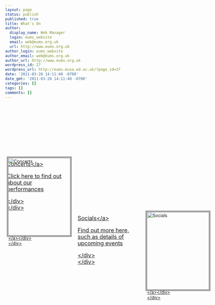 ```yaml
---
layout: page
status: publish
published: true
title: What's On
author:
  display_name: Web Manager
  login: eums_website
  email: web@eums.org.uk
  url: http://www.eums.org.uk
author_login: eums_website
author_email: web@eums.org.uk
author_url: http://www.eums.org.uk
wordpress_id: 27
wordpress_url: http://eums.eusa.ed.ac.uk/?page_id=27
date: '2011-03-28 14:11:40 -0700'
date_gmt: '2011-03-28 14:11:40 -0700'
categories: []
tags: []
comments: []
---
```

<div style="float: left; position: relative; left: 0px; top: 0px; width: 640px; height: 250px;">
<div>
<div class="featured-entry" style="float: left; position: absolute; left: 5px; top: 170px; width: 200px; height: 85px; z-index: 2;">
<p><a class="entry-title" style="font-size: 18px; margin: -2px 0 -15px 0;" href="http:&#47;&#47;eums.eusa.ed.ac.uk&#47;events&#47;concerts&#47;" rel="bookmark">Concerts<&#47;a></p>
<div class="entry-summary" style="padding-right: 0px;">
<p>Click here to find out about our performances</p>
<p><&#47;div><br />
<&#47;div></p>
<div style="float: left; position: absolute; left: 0px; top: 0px; width: 200px; height: 250px; z-index: 1; border: 5px solid #A1A1A1;"><a href="http:&#47;&#47;eums.eusa.ed.ac.uk&#47;events&#47;concerts&#47;"><img title="Concerts" src="http:&#47;&#47;eums.eusa.ed.ac.uk&#47;wp-content&#47;uploads&#47;build&#47;pagelinks&#47;whatson_concerts.png" alt="Concerts" width="200" height="250" &#47;><&#47;a><&#47;div><br />
<&#47;div></p>
<div>
<div class="featured-entry" style="float: left; position: absolute; left: 224px; top: 170px; width: 200px; height: 85px; z-index: 2;">
<p><a class="entry-title" style="font-size: 18px; margin: -2px 0 -15px 0;" href="http:&#47;&#47;eums.eusa.ed.ac.uk&#47;events&#47;socials&#47;" rel="bookmark">Socials<&#47;a></p>
<div class="entry-summary" style="padding-right: 0px;">
<p>Find out more here, such as details of upcoming events</p>
<p><&#47;div><br />
<&#47;div></p>
<div style="float: left; position: absolute; left: 219px; top: 0px; width: 200px; height: 250px; z-index: 1; border: 5px solid #A1A1A1;"><a href="http:&#47;&#47;eums.eusa.ed.ac.uk&#47;events&#47;socials&#47;"><img title="Socials" src="http:&#47;&#47;eums.eusa.ed.ac.uk&#47;wp-content&#47;uploads&#47;build&#47;pagelinks&#47;whatson_socials.png" alt="Socials" width="200" height="250" &#47;><&#47;a><&#47;div><br />
<&#47;div></p>
<div>
<div class="featured-entry" style="float: left; position: absolute; left: 443px; top: 170px; width: 200px; height: 85px; z-index: 2;">
<p><a class="entry-title" style="font-size: 18px; margin: -2px 0 -15px 0;" href="http:&#47;&#47;eums.eusa.ed.ac.uk&#47;events&#47;tours&#47;" rel="bookmark">Tour<&#47;a></p>
<div class="entry-summary" style="padding-right: 0px;">
<p>For all information regarding our next tour, click here</p>
<p><&#47;div><br />
<&#47;div></p>
<div style="float: left; position: absolute; left: 438px; top: 0px; width: 200px; height: 250px; z-index: 1; border: 5px solid #A1A1A1;"><a href="http:&#47;&#47;eums.eusa.ed.ac.uk&#47;events&#47;tours&#47;"><img title="Tours" src="http:&#47;&#47;eums.eusa.ed.ac.uk&#47;wp-content&#47;uploads&#47;build&#47;pagelinks&#47;whatson_tours.png" alt="Tours" width="200" height="250" &#47;><&#47;a><&#47;div><br />
<&#47;div><br />
<&#47;div></p>
<div style="float: left; position: relative; left: 0px; top: 0px; width: 640px; height: 25px;"><&#47;div></p>
<p>Follow the links above to find out what we get up to as a society, and see details of any upcoming events such as concerts or socials. You can also get the latest info on our annual tours.<&#47;p><br />
[events-calendar-large]</p>
<p>The Edinburgh University Music Society has performed concerts for over one hundred and forty years. We have performed hugely popular pieces, most recently including (though not exclusively) Elgar's <em>Dream of Gerontius<&#47;em>, Carl Orff's <em>Carmina Burana<&#47;em>, Shostakovich's <em>Tenth Symphony<&#47;em> and Rimsky-Korsakov's fantastic <em>Scheherazade<&#47;em>. We have also showcased numerous specially commissioned or new pieces, engaging our players in the more contemporary realms of classical music.<&#47;p></p>
<p>No matter what pieces we are playing, you can be assured that we will be enjoying every minute of the performance, and we hope that you as an audience will be too!<&#47;p></p>
<p>We also run many social events for our members, allowing us to get to know each other a little better and also to let our hair down away from the stresses of university life... We dance, we sing, and we most certainly have a great time!<&#47;p></p>
